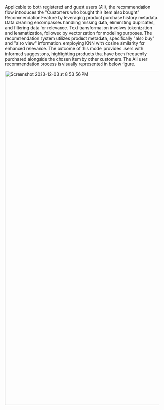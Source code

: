 Applicable to both registered and guest users (All), the recommendation flow introduces the "Customers who bought this item also bought" Recommendation Feature by leveraging product purchase history metadata. Data cleaning encompasses handling missing data, eliminating duplicates, and filtering data for relevance. Text transformation involves tokenization and lemmatization, followed by vectorization for modeling purposes. The recommendation system utilizes product metadata, specifically "also buy" and "also view" information, employing KNN with cosine similarity for enhanced relevance. The outcome of this model provides users with informed suggestions, highlighting products that have been frequently purchased alongside the chosen item by other customers. The All user recommendation process is visually represented in below figure.

<img width="1095" alt="Screenshot 2023-12-03 at 8 53 56 PM" src="https://github.com/Anitha-Balachandran/SmartReco-ECommerce-Recommender/assets/143915040/6ba7a729-af39-473a-9d7f-e312316c7d35">
